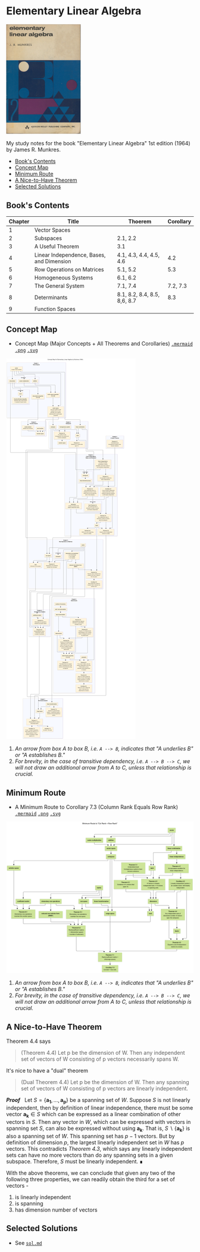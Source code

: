 # Elementary Linear Algebra

<img src="./img/cover.png" width="200">

My study notes for the book "Elementary Linear Algebra" 1st edition (1964) by James R. Munkres.

- [Book's Contents](#books-contents)
- [Concept Map](#concept-map)
- [Minimum Route](#minimum-route)
- [A Nice-to-Have Theorem](#a-nice-to-have-theorem)
- [Selected Solutions](#selected-solutions)

## Book's Contents

| Chapter | Title                                     | Thoerem                      | Corollary |
| ------- | ----------------------------------------- | ---------------------------- | --------- |
| 1       | Vector Spaces                             |                              |           |
| 2       | Subspaces                                 | 2.1, 2.2                     |           |
| 3       | A Useful Theorem                          | 3.1                          |           |
| 4       | Linear Independence, Bases, and Dimension | 4.1, 4.3, 4.4, 4.5, 4.6      | 4.2       |
| 5       | Row Operations on Matrices                | 5.1, 5.2                     | 5.3       |
| 6       | Homogeneous Systems                       | 6.1, 6.2                     |           |
| 7       | The General System                        | 7.1, 7.4                     | 7.2, 7.3  |
| 8       | Determinants                              | 8.1, 8.2, 8.4, 8.5, 8,6, 8.7 | 8.3       |
| 9       | Function Spaces                           |                              |           |

## Concept Map

- Concept Map (Major Concepts + All Theorems and Corollaries) [`.mermaid`](./mermaid/ela.mermaid) [`.png`](./img/ela.png) [`.svg`](./img/ela.svg)

![](./img/ela.png)

1. *An arrow from box A to box B, i.e. `A --> B`, indicates that "A underlies B" or "A establishes B."*
2. *For brevity, in the case of transitive dependency, i.e. `A --> B --> C`, we will not draw an additional arrow from A to C, unless that relationship is crucial.*

## Minimum Route

- A Minimum Route to Corollary 7.3 (Column Rank Equals Row Rank) [`.mermaid`](./mermaid/min.mermaid) [`.png`](./img/min.png) [`.svg`](./img/min.svg)

![](./img/min.png)

1. *An arrow from box A to box B, i.e. `A --> B`, indicates that "A underlies B" or "A establishes B."*
2. *For brevity, in the case of transitive dependency, i.e. `A --> B --> C`, we will not draw an additional arrow from A to C, unless that relationship is crucial.*

## A Nice-to-Have Theorem

Theorem 4.4 says

> (Theorem 4.4) Let p be the dimension of W. Then any independent set of vectors of W consisting of p vectors necessarily spans W.

It's nice to have a "dual" theorem

> (Dual Theorem 4.4) Let p be the dimension of W. Then any spanning set of vectors of W consisting of p vectors are linearly independent.

***Proof*** &nbsp; Let $S = \lbrace\boldsymbol{a_1}, \dots, \boldsymbol{a_p}\rbrace$ be a spanning set of $W$. Suppose $S$ is not linearly independent, then by definition of linear independence, there must be some vector $\boldsymbol{a_k} \in S$ which can be expressed as a linear combination of other vectors in $S$. Then any vector in $W$, which can be expressed with vectors in spanning set $S$, can also be expressed without using $\boldsymbol{a_k}$. That is, $S\ \backslash\ \lbrace\boldsymbol{a_k}\rbrace$ is also a spanning set of $W$. This spanning set has $p - 1$ vectors. But by definition of dimension $p$, the largest linearly independent set in $W$ has $p$ vectors. This contradicts *Theorem 4.3*, which says any linearly independent sets can have no more vectors than do any spanning sets in a given subspace. Therefore, $S$ must be linearly independent. ∎

With the above theorems, we can conclude that given any two of the following three properties, we can readily obtain the third for a set of vectors -

1. is linearly independent
2. is spanning
3. has dimension number of vectors

## Selected Solutions

- See [`sol.md`](./markdown/sol.md)
